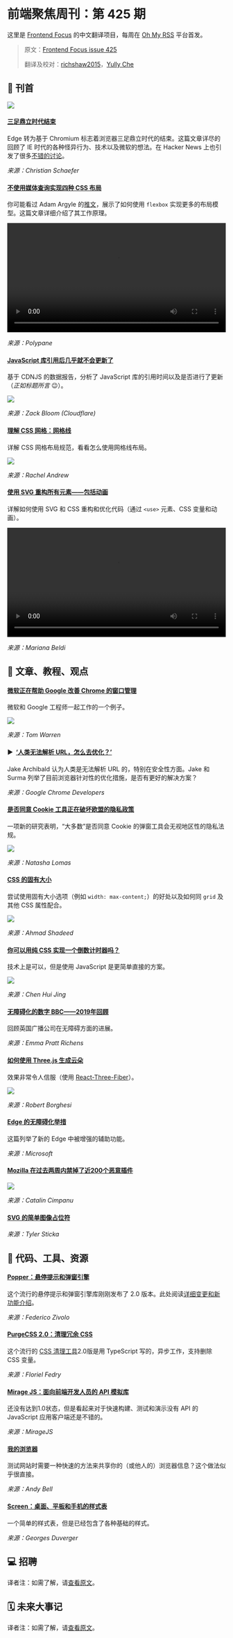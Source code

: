 # 前端聚焦周刊：第 425 期

这里是 [Frontend Focus](https://frontendfoc.us/latest) 的中文翻译项目，每周在 [Oh My RSS](https://ohmyrss.com/?fef) 平台首发。

> 原文：[Frontend Focus issue 425](https://frontendfoc.us/issues/425)
> 
> 翻译及校对：[richshaw2015](https://github.com/richshaw2015)，[Yully Che](https://github.com/chechebecomestrong)

## 🚀 刊首

[![](https://res.cloudinary.com/cpress/image/upload/w_1280,e_sharpen:60/v1580297287/cs2ahvit2c32axfvp0za.jpg)](https://frontendfoc.us/link/82972/rss)

#### [三足鼎立时代结束](https://frontendfoc.us/link/82972/rss "schepp.dev")

Edge 转为基于 Chromium 标志着浏览器三足鼎立时代的结束。这篇文章详尽的回顾了 IE 时代的各种怪异行为、技术以及微软的想法。在 Hacker News 上也引发了很多[不错的讨论](https://frontendfoc.us/link/82973/rss)。

*来源：Christian Schaefer*

#### [不使用媒体查询实现四种 CSS 布局](https://frontendfoc.us/link/82974/rss "polypane.app")

你可能看过 Adam Argyle 的[推文](https://frontendfoc.us/link/82975/rss)，展示了如何使用 `flexbox` 实现更多的布局模型。这篇文章详细介绍了其工作原理。

<video src="https://polypane.app/blogs/rw-wo-mq/resize.mp4" autoplay="" loop="" controls="" class="breakout" width="100%"></video>

*来源：Polypane*

#### [JavaScript 库引用后几乎就不会更新了](https://frontendfoc.us/link/82976/rss "blog.cloudflare.com")

基于 CDNJS 的数据报告，分析了 JavaScript 库的引用时间以及是否进行了更新（_正如标题所言_ 😉）。

![](https://blog-cloudflare-com-assets.storage.googleapis.com/2020/01/1-1.png)

*来源：Zack Bloom (Cloudflare)*

#### [理解 CSS 网格：网格线](https://frontendfoc.us/link/82977/rss "www.smashingmagazine.com")

详解 CSS 网格布局规范，看看怎么使用网格线布局。

![](https://res.cloudinary.com/indysigner/image/fetch/f_auto,q_auto/w_2000/https://cloud.netlifyusercontent.com/assets/344dbf88-fdf9-42bb-adb4-46f01eedd629/675edda7-165f-417d-8ce5-259a3b29141b/grid-lines.png)

*来源：Rachel Andrew*

#### [使用 SVG 重构所有元素——包括动画](https://frontendfoc.us/link/83029/rss "css-tricks.com")

详解如何使用 SVG 和 CSS 重构和优化代码（通过 `<use>` 元素、CSS 变量和动画）。

<video autoplay="" controls="" loop="" src="https://res.cloudinary.com/css-tricks/video/upload/q_auto/v1582755016//cubes.mp4" name="fitvid0" width="100%"></video>

*来源：Mariana Beldi*

## 📙 文章、教程、观点

#### [微软正在帮助 Google 改善 Chrome 的窗口管理](https://frontendfoc.us/link/82980/rss "www.theverge.com")

微软和 Google 工程师一起工作的一个例子。

![](https://cdn.vox-cdn.com/thumbor/0dZvfDRK3bHmi2tp0b1cQDFWafE=/0x0:2040x1360/920x613/filters:focal(857x517:1183x843):format(webp)/cdn.vox-cdn.com/uploads/chorus_image/image/66172404/acastro_180416_1777_chrome_0001.0.jpg)

*来源：Tom Warren*

#### ▶  [‘人类无法解析 URL，怎么去优化？’](https://frontendfoc.us/link/83034/rss "www.youtube.com")

Jake Archibald 认为人类是无法解析 URL 的，特别在安全性方面。Jake 和 Surma 列举了目前浏览器针对性的优化措施，是否有更好的解决方案？

*来源：Google Chrome Developers*

#### [是否同意 Cookie 工具正在破坏欧盟的隐私政策](https://frontendfoc.us/link/82981/rss "techcrunch.com")

一项新的研究表明，“大多数”是否同意 Cookie 的弹窗工具会无视地区性的隐私法规。

![](https://techcrunch.com/wp-content/uploads/2019/12/GettyImages-1175885065.jpg?w=1390&crop=1)

*来源：Natasha Lomas*

#### [CSS 的固有大小](https://frontendfoc.us/link/82983/rss "ishadeed.com")

尝试使用固有大小选项（例如 `width: max-content;`）的好处以及如何同 `grid` 及其他 CSS 属性配合。

![](https://ishadeed.com/assets/intrinsic-sizing/intrinsic-sizing-1.png)

*来源：Ahmad Shadeed*

#### [你可以用纯 CSS 实现一个倒数计时器吗？](https://frontendfoc.us/link/82984/rss "www.chenhuijing.com")

技术上是可以，但是使用 JavaScript 是更简单直接的方案。

![](https://www.chenhuijing.com/assets/images/posts/css-countdown/sketch-960.png)

*来源：Chen Hui Jing*

#### [无障碍化的数字 BBC——2019年回顾](https://frontendfoc.us/link/82985/rss "www.bbc.co.uk")

回顾英国广播公司在无障碍方面的进展。

*来源：Emma Pratt Richens*

#### [如何使用 Three.js 生成云朵](https://frontendfoc.us/link/82986/rss "tympanus.net")

效果非常令人信服（使用 [React-Three-Fiber](https://frontendfoc.us/link/82987/rss)）。

![](https://codropspz-tympanus.netdna-ssl.com/codrops/wp-content/uploads/2020/01/ProceduralClouds_featured-1.jpg)

*来源：Robert Borghesi*

#### [Edge 的无障碍化举措](https://frontendfoc.us/link/82988/rss "support.microsoft.com")

这篇列举了新的 Edge 中被增强的辅助功能。

*来源：Microsoft*

#### [Mozilla 在过去两周内禁掉了近200个恶意插件](https://frontendfoc.us/link/82989/rss "www.zdnet.com")

![](https://zdnet1.cbsistatic.com/hub/i/2019/06/10/8d0199ef-c02f-45ab-95c8-1e6d344613c9/firefox.png)

*来源：Catalin Cimpanu*

#### [SVG 的简单图像占位符](https://frontendfoc.us/link/82990/rss "cloudfour.com")

*来源：Tyler Sticka*

## 🔧 代码、工具、资源

#### [Popper：悬停提示和弹窗引擎](https://frontendfoc.us/link/82991/rss "popper.js.org")

这个流行的悬停提示和弹窗引擎库刚刚发布了 2.0 版本。此处阅读[详细变更和新功能介绍](https://frontendfoc.us/link/82992/rss)。

*来源：Federico Zivolo*

#### [PurgeCSS 2.0：清理冗余 CSS](https://frontendfoc.us/link/82993/rss "medium.com")

这个流行的 [CSS 清理工具](https://frontendfoc.us/link/82994/rss)2.0版是用 TypeScript 写的，异步工作，支持删除 CSS 变量。

*来源：Floriel Fedry*

#### [Mirage JS：面向前端开发人员的 API 模拟库](https://frontendfoc.us/link/82995/rss "miragejs.com")

还没有达到1.0状态，但是看起来对于快速构建、测试和演示没有 API 的 JavaScript 应用客户端还是不错的。

*来源：MirageJS*

#### [我的浏览器](https://frontendfoc.us/link/83035/rss "mybrowser.fyi")

测试网站时需要一种快速的方法来共享你的（或他人的）浏览器信息？这个做法似乎很直接。

*来源：Andy Bell*

#### [Screen：桌面、平板和手机的样式表](https://frontendfoc.us/link/82998/rss "screencss.com")

一个简单的样式表，但是已经包含了各种基础的样式。

*来源：Georges Duverger*

## 💻 招聘

译者注：如需了解，请[查看原文](https://frontendfoc.us/issues/425)。

## 🗓 未来大事记

译者注：如需了解，请[查看原文](https://frontendfoc.us/issues/425)。
